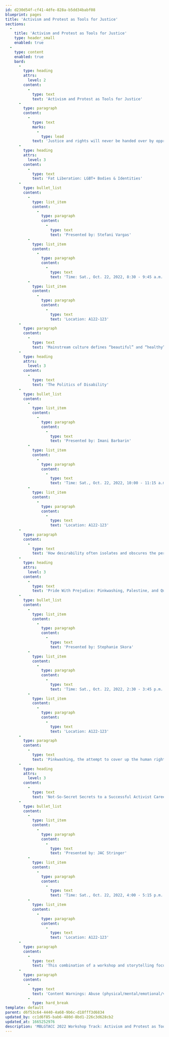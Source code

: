 ```yaml
---
id: d230d54f-cf41-4dfe-828a-b5dd34babf08
blueprint: pages
title: 'Activism and Protest as Tools for Justice'
sections:
  -
    title: 'Activism and Protest as Tools for Justice'
    type: header_small
    enabled: true
  -
    type: content
    enabled: true
    bard:
      -
        type: heading
        attrs:
          level: 2
        content:
          -
            type: text
            text: 'Activism and Protest as Tools for Justice'
      -
        type: paragraph
        content:
          -
            type: text
            marks:
              -
                type: lead
            text: 'Justice and rights will never be handed over by oppressive systems. They must be demanded. College campuses, urban centers, and rural communities have all been sites for direct action, protests, and other forms of activism in recent years specifically around issues of racial justice, police brutality, student loan debt, and climate catastrophes. Queer and trans folks are highly represented among those on the front lines, in medic tents, and leading mutual aid projects.'
      -
        type: heading
        attrs:
          level: 3
        content:
          -
            type: text
            text: 'Fat Liberation: LGBT+ Bodies & Identities'
      -
        type: bullet_list
        content:
          -
            type: list_item
            content:
              -
                type: paragraph
                content:
                  -
                    type: text
                    text: 'Presented by: Stefani Vargas'
          -
            type: list_item
            content:
              -
                type: paragraph
                content:
                  -
                    type: text
                    text: 'Time: Sat., Oct. 22, 2022, 8:30 - 9:45 a.m.'
          -
            type: list_item
            content:
              -
                type: paragraph
                content:
                  -
                    type: text
                    text: 'Location: A122-123'
      -
        type: paragraph
        content:
          -
            type: text
            text: 'Mainstream culture defines “beautiful” and “healthy” as “thin, ” and while our community has often subverted this notion, fatphobia is prevalent. We will discuss loving our bodies and identities because they are fat not in spite of that fact, the history of the fat liberation and body positivity movements, and the intersection of queer and fat identities. This workshop gives fat folks a space to speak, and explores the intersection of fatness and queerness.'
      -
        type: heading
        attrs:
          level: 3
        content:
          -
            type: text
            text: 'The Politics of Disability'
      -
        type: bullet_list
        content:
          -
            type: list_item
            content:
              -
                type: paragraph
                content:
                  -
                    type: text
                    text: 'Presented by: Imani Barbarin'
          -
            type: list_item
            content:
              -
                type: paragraph
                content:
                  -
                    type: text
                    text: 'Time: Sat., Oct. 22, 2022, 10:00 - 11:15 a.m.'
          -
            type: list_item
            content:
              -
                type: paragraph
                content:
                  -
                    type: text
                    text: 'Location: A122-123'
      -
        type: paragraph
        content:
          -
            type: text
            text: 'How desirability often isolates and obscures the perspectives of queer disabled, Black, Indigenous and people of color when our inclusion is vital for liberation. In this session, we will explore how structures like white supremacy and ableism inform our notions about who has voices worth valuing and what can be done to tread the path of liberation together.'
      -
        type: heading
        attrs:
          level: 3
        content:
          -
            type: text
            text: 'Pride With Prejudice: Pinkwashing, Palestine, and Queer Liberation '
      -
        type: bullet_list
        content:
          -
            type: list_item
            content:
              -
                type: paragraph
                content:
                  -
                    type: text
                    text: 'Presented by: Stephanie Skora'
          -
            type: list_item
            content:
              -
                type: paragraph
                content:
                  -
                    type: text
                    text: 'Time: Sat., Oct. 22, 2022, 2:30 - 3:45 p.m.'
          -
            type: list_item
            content:
              -
                type: paragraph
                content:
                  -
                    type: text
                    text: 'Location: A122-123'
      -
        type: paragraph
        content:
          -
            type: text
            text: 'Pinkwashing, the attempt to cover up the human rights abuses of the Israeli State by pointing to its liberal record on LGBTQ rights, is a hot topic of discussion in LGBTQ spaces across the country. This workshop addresses what pinkwashing is and where it came from, what organizations engage in pinkwashing, myths about LGBTQ Israel and Palestine, exposing the Islamophobia industry''s role in pinkwashing, and how queer and trans people can fight back in their communities.'
      -
        type: heading
        attrs:
          level: 3
        content:
          -
            type: text
            text: 'Not-So-Secret Secrets to a Successful Activist Career, Without the Non-Profit Industrial Complex'
      -
        type: bullet_list
        content:
          -
            type: list_item
            content:
              -
                type: paragraph
                content:
                  -
                    type: text
                    text: 'Presented by: JAC Stringer'
          -
            type: list_item
            content:
              -
                type: paragraph
                content:
                  -
                    type: text
                    text: 'Time: Sat., Oct. 22, 2022, 4:00 - 5:15 p.m.'
          -
            type: list_item
            content:
              -
                type: paragraph
                content:
                  -
                    type: text
                    text: 'Location: A122-123'
      -
        type: paragraph
        content:
          -
            type: text
            text: 'This combination of a workshop and storytelling focuses on the elements and obstacles of professional activism outside of the non-profit industrial complex, drawn from a 20 year career of a freelance organizer, trainer, and founder of multiple sustained initiatives. It will discuss the intricacies of finding our people, building grassroots resources, and navigating multi-community dynamics inherent to Midwestern (and other politically conservative) environments in the face of poverty, isolation, and self-preservation.'
      -
        type: paragraph
        content:
          -
            type: text
            text: 'Content Warnings: Abuse (physical/mental/emotional/verbal), Ableism, Self-harm/self-injury, Suicide, Sexual violence, Transphobia, Violence, Relationship violence, Misogyny, Racism, Death, Classism '
          -
            type: hard_break
template: default
parent: d6f53c64-4440-4a68-9b6c-d18fff3d6834
updated_by: cc1d6f85-bab6-480d-8bd1-226c3d628cb2
updated_at: 1665252976
description: 'MBLGTACC 2022 Workshop Track: Activism and Protest as Tools for Justice'
---
```

